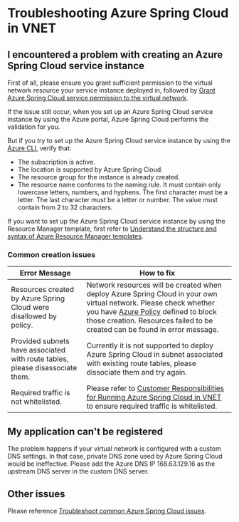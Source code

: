 # Troubleshooting Azure Spring Cloud in VNET

## I encountered a problem with creating an Azure Spring Cloud service instance

First of all, please ensure you grant sufficient permission to the virtual network resource your service instance deployed in, followed by [Grant Azure Spring Cloud service permission to the virtual network](01-deploy-azure-spring-cloud-in-your-vnet.md#grant-azure-spring-cloud-service-permission-to-the-virtual-network).

If the issue still occur, when you set up an Azure Spring Cloud service instance by using the Azure portal, Azure Spring Cloud performs the validation for you.

But if you try to set up the Azure Spring Cloud service instance by using the [Azure CLI](https://docs.microsoft.com/en-us/cli/azure/get-started-with-azure-cli), verify that:

- The subscription is active.
- The location is supported by Azure Spring Cloud.
- The resource group for the instance is already created.
- The resource name conforms to the naming rule. It must contain only lowercase letters, numbers, and hyphens. The first character must be a letter. The last character must be a letter or number. The value must contain from 2 to 32 characters.

If you want to set up the Azure Spring Cloud service instance by using the Resource Manager template, first refer to [Understand the structure and syntax of Azure Resource Manager templates](https://docs.microsoft.com/en-us/azure/azure-resource-manager/resource-group-authoring-templates).

### Common creation issues

| Error Message | How to fix |
|------|------|
| Resources created by Azure Spring Cloud were disallowed by policy. | Network resources will be created when deploy Azure Spring Cloud in your own virtual network. Please check whether you have [Azure Policy](https://docs.microsoft.com/en-us/azure/governance/policy/overview) defined to block those creation. Resources failed to be created can be found in error message. |
| Provided subnets have associated with route tables, please disassociate them. | Currently it is not supported to deploy Azure Spring Cloud in subnet associated with existing route tables, please dissociate them and try again. |
| Required traffic is not whitelisted. | Please refer to [Customer Responsibilities for Running Azure Spring Cloud in VNET](06-customer-responsibilities-for-running-azure-spring-cloud-in-vnet.md) to ensure required traffic is whitelisted. |

## My application can't be registered

The problem happens if your virtual network is configured with a custom DNS settings. In that case, private DNS zone used by Azure Spring Cloud would be ineffective. Please add the Azure DNS IP 168.63.129.16 as the upstream DNS server in the custom DNS server.

## Other issues

Please reference [Troubleshoot common Azure Spring Cloud issues](https://docs.microsoft.com/en-us/azure/spring-cloud/spring-cloud-troubleshoot).